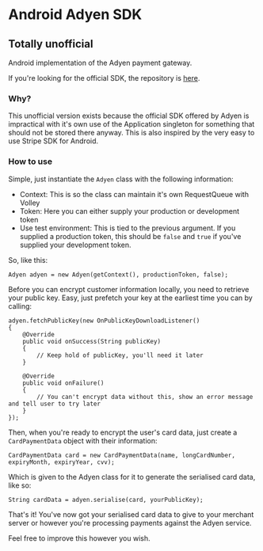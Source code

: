 # Android Adyen SDK
## Totally unofficial

Android implementation of the Adyen payment gateway.

If you're looking for the official SDK, the repository is [here](https://github.com/Adyen/adyen-checkout-android).

### Why?

This unofficial version exists because the official SDK offered by Adyen is impractical with
it's own use of the Application singleton for something that should not be stored there anyway.
This is also inspired by the very easy to use Stripe SDK for Android.

### How to use
Simple, just instantiate the `Adyen` class with the following information:

- Context: This is so the class can maintain it's own RequestQueue with Volley
- Token: Here you can either supply your production or development token
- Use test environment: This is tied to the previous argument. If you supplied a production
token, this should be `false` and `true` if you've supplied your development token.

So, like this:

```
Adyen adyen = new Adyen(getContext(), productionToken, false);
```

Before you can encrypt customer information locally, you need to retrieve your public key.
Easy, just prefetch your key at the earliest time you can by calling:

```
adyen.fetchPublicKey(new OnPublicKeyDownloadListener()
{
    @Override
    public void onSuccess(String publicKey)
    {
        // Keep hold of publicKey, you'll need it later
    }

    @Override
    public void onFailure()
    {
        // You can't encrypt data without this, show an error message and tell user to try later
    }
});
```

Then, when you're ready to encrypt the user's card data, just create a `CardPaymentData` object with their information:

```
CardPaymentData card = new CardPaymentData(name, longCardNumber, expiryMonth, expiryYear, cvv);
```

Which is given to the Adyen class for it to generate the serialised card data, like so:
```
String cardData = adyen.serialise(card, yourPublicKey);
```

That's it! You've now got your serialised card data to give to your merchant server or however you're processing payments against the Adyen service.

Feel free to improve this however you wish.
